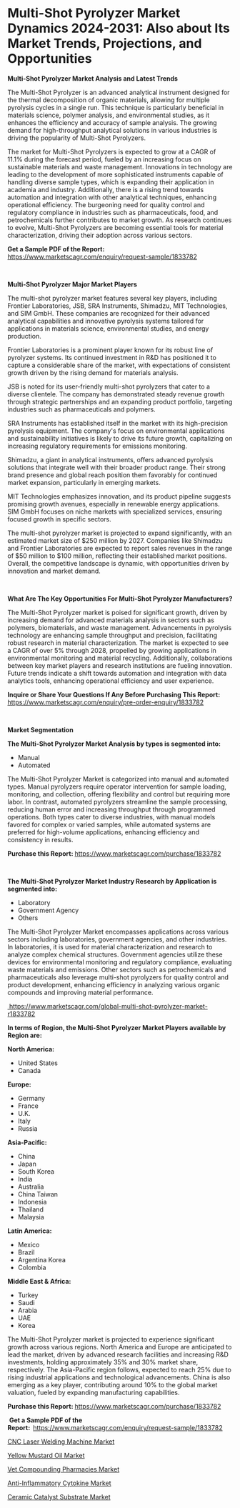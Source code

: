<p><h1>Multi-Shot Pyrolyzer Market Dynamics 2024-2031: Also about Its Market Trends, Projections, and Opportunities</h1></p><p><strong>Multi-Shot Pyrolyzer Market Analysis and Latest Trends</strong></p>
<p><p>The Multi-Shot Pyrolyzer is an advanced analytical instrument designed for the thermal decomposition of organic materials, allowing for multiple pyrolysis cycles in a single run. This technique is particularly beneficial in materials science, polymer analysis, and environmental studies, as it enhances the efficiency and accuracy of sample analysis. The growing demand for high-throughput analytical solutions in various industries is driving the popularity of Multi-Shot Pyrolyzers.</p><p>The market for Multi-Shot Pyrolyzers is expected to grow at a CAGR of 11.1% during the forecast period, fueled by an increasing focus on sustainable materials and waste management. Innovations in technology are leading to the development of more sophisticated instruments capable of handling diverse sample types, which is expanding their application in academia and industry. Additionally, there is a rising trend towards automation and integration with other analytical techniques, enhancing operational efficiency. The burgeoning need for quality control and regulatory compliance in industries such as pharmaceuticals, food, and petrochemicals further contributes to market growth. As research continues to evolve, Multi-Shot Pyrolyzers are becoming essential tools for material characterization, driving their adoption across various sectors.</p></p>
<p><strong>Get a Sample PDF of the Report:&nbsp;</strong> <a href="https://www.marketscagr.com/enquiry/request-sample/1833782?utm_campaign=1268&utm_medium=2&utm_source=Github&utm_content=ia&utm_term=17102024&utm_id=multi-shot-pyrolyzer">https://www.marketscagr.com/enquiry/request-sample/1833782</a></p>
<p>&nbsp;</p>
<p><strong>Multi-Shot Pyrolyzer Major Market Players</strong></p>
<p><p>The multi-shot pyrolyzer market features several key players, including Frontier Laboratories, JSB, SRA Instruments, Shimadzu, MIT Technologies, and SIM GmbH. These companies are recognized for their advanced analytical capabilities and innovative pyrolysis systems tailored for applications in materials science, environmental studies, and energy production.</p><p>Frontier Laboratories is a prominent player known for its robust line of pyrolyzer systems. Its continued investment in R&D has positioned it to capture a considerable share of the market, with expectations of consistent growth driven by the rising demand for materials analysis.</p><p>JSB is noted for its user-friendly multi-shot pyrolyzers that cater to a diverse clientele. The company has demonstrated steady revenue growth through strategic partnerships and an expanding product portfolio, targeting industries such as pharmaceuticals and polymers.</p><p>SRA Instruments has established itself in the market with its high-precision pyrolysis equipment. The company's focus on environmental applications and sustainability initiatives is likely to drive its future growth, capitalizing on increasing regulatory requirements for emissions monitoring.</p><p>Shimadzu, a giant in analytical instruments, offers advanced pyrolysis solutions that integrate well with their broader product range. Their strong brand presence and global reach position them favorably for continued market expansion, particularly in emerging markets.</p><p>MIT Technologies emphasizes innovation, and its product pipeline suggests promising growth avenues, especially in renewable energy applications. SIM GmbH focuses on niche markets with specialized services, ensuring focused growth in specific sectors.</p><p>The multi-shot pyrolyzer market is projected to expand significantly, with an estimated market size of $250 million by 2027. Companies like Shimadzu and Frontier Laboratories are expected to report sales revenues in the range of $50 million to $100 million, reflecting their established market positions. Overall, the competitive landscape is dynamic, with opportunities driven by innovation and market demand.</p></p>
<p>&nbsp;</p>
<p><strong>What Are The Key Opportunities For Multi-Shot Pyrolyzer Manufacturers?</strong></p>
<p><p>The Multi-Shot Pyrolyzer market is poised for significant growth, driven by increasing demand for advanced materials analysis in sectors such as polymers, biomaterials, and waste management. Advancements in pyrolysis technology are enhancing sample throughput and precision, facilitating robust research in material characterization. The market is expected to see a CAGR of over 5% through 2028, propelled by growing applications in environmental monitoring and material recycling. Additionally, collaborations between key market players and research institutions are fueling innovation. Future trends indicate a shift towards automation and integration with data analytics tools, enhancing operational efficiency and user experience.</p></p>
<p><strong>Inquire or Share Your Questions If Any Before Purchasing This Report:</strong> <a href="https://www.marketscagr.com/enquiry/pre-order-enquiry/1833782?utm_campaign=1268&utm_medium=2&utm_source=Github&utm_content=ia&utm_term=17102024&utm_id=multi-shot-pyrolyzer">https://www.marketscagr.com/enquiry/pre-order-enquiry/1833782</a></p>
<p>&nbsp;</p>
<p><strong>Market Segmentation</strong></p>
<p><strong>The Multi-Shot Pyrolyzer Market Analysis by types is segmented into:</strong></p>
<p><ul><li>Manual</li><li>Automated</li></ul></p>
<p><p>The Multi-Shot Pyrolyzer Market is categorized into manual and automated types. Manual pyrolyzers require operator intervention for sample loading, monitoring, and collection, offering flexibility and control but requiring more labor. In contrast, automated pyrolyzers streamline the sample processing, reducing human error and increasing throughput through programmed operations. Both types cater to diverse industries, with manual models favored for complex or varied samples, while automated systems are preferred for high-volume applications, enhancing efficiency and consistency in results.</p></p>
<p><strong>Purchase this Report:&nbsp;</strong><a href="https://www.marketscagr.com/purchase/1833782?utm_campaign=1268&utm_medium=2&utm_source=Github&utm_content=ia&utm_term=17102024&utm_id=multi-shot-pyrolyzer">https://www.marketscagr.com/purchase/1833782</a></p>
<p>&nbsp;</p>
<p><strong>The Multi-Shot Pyrolyzer Market Industry Research by Application is segmented into:</strong></p>
<p><ul><li>Laboratory</li><li>Government Agency</li><li>Others</li></ul></p>
<p><p>The Multi-Shot Pyrolyzer Market encompasses applications across various sectors including laboratories, government agencies, and other industries. In laboratories, it is used for material characterization and research to analyze complex chemical structures. Government agencies utilize these devices for environmental monitoring and regulatory compliance, evaluating waste materials and emissions. Other sectors such as petrochemicals and pharmaceuticals also leverage multi-shot pyrolyzers for quality control and product development, enhancing efficiency in analyzing various organic compounds and improving material performance.</p></p>
<p><a href="https://www.marketscagr.com/global-multi-shot-pyrolyzer-market-r1833782?utm_campaign=1268&utm_medium=2&utm_source=Github&utm_content=ia&utm_term=17102024&utm_id=multi-shot-pyrolyzer">&nbsp;https://www.marketscagr.com/global-multi-shot-pyrolyzer-market-r1833782</a></p>
<p><strong>In terms of Region, the Multi-Shot Pyrolyzer Market Players available by Region are:</strong></p>
<p>
    <p> <strong> North America: </strong>
        <ul>
            <li>United States</li>
            <li>Canada</li>
        </ul>
        </p> 
    <p> <strong> Europe: </strong>
        <ul>
            <li>Germany</li>
            <li>France</li>
            <li>U.K.</li>
            <li>Italy</li>
            <li>Russia</li>
        </ul>
        </p> 
    <p> <strong> Asia-Pacific: </strong>
        <ul>
            <li>China</li>
            <li>Japan</li>
            <li>South Korea</li>
            <li>India</li>
            <li>Australia</li>
            <li>China Taiwan</li>
            <li>Indonesia</li>
            <li>Thailand</li>
            <li>Malaysia</li>
        </ul>
        </p> 
    <p> <strong> Latin America: </strong>
        <ul>
            <li>Mexico</li>
            <li>Brazil</li>
            <li>Argentina Korea</li>
            <li>Colombia</li>
        </ul>
        </p> 
    <p> <strong> Middle East & Africa: </strong>
        <ul>
            <li>Turkey</li>
            <li>Saudi</li>
            <li>Arabia</li>
            <li>UAE</li>
            <li>Korea</li>
        </ul>
    </p>
    </p>
<p><p>The Multi-Shot Pyrolyzer market is projected to experience significant growth across various regions. North America and Europe are anticipated to lead the market, driven by advanced research facilities and increasing R&D investments, holding approximately 35% and 30% market share, respectively. The Asia-Pacific region follows, expected to reach 25% due to rising industrial applications and technological advancements. China is also emerging as a key player, contributing around 10% to the global market valuation, fueled by expanding manufacturing capabilities.</p></p>
<p><strong>Purchase this Report: </strong><a href="https://www.marketscagr.com/purchase/1833782?utm_campaign=1268&utm_medium=2&utm_source=Github&utm_content=ia&utm_term=17102024&utm_id=multi-shot-pyrolyzer">https://www.marketscagr.com/purchase/1833782</a></p>
<p>&nbsp;<strong>Get a Sample PDF of the Report:&nbsp;&nbsp;</strong><a href="https://www.marketscagr.com/enquiry/request-sample/1833782?utm_campaign=1268&utm_medium=2&utm_source=Github&utm_content=ia&utm_term=17102024&utm_id=multi-shot-pyrolyzer">https://www.marketscagr.com/enquiry/request-sample/1833782</a></p>
<p><strong></strong></p>
<p><p><a href="https://issuu.com/reportprime-2/docs/cnc-laser-welding-machine-market-si_940c359006d6c5?utm_campaign=1268&utm_medium=2&utm_source=Github&utm_content=ia&utm_term=17102024&utm_id=multi-shot-pyrolyzer">CNC Laser Welding Machine Market</a></p><p><a href="https://www.linkedin.com/pulse/unveiling-market-trends-global-yellow-mustard-oil-growth-algqe?utm_campaign=1268&utm_medium=2&utm_source=Github&utm_content=ia&utm_term=17102024&utm_id=multi-shot-pyrolyzer">Yellow Mustard Oil Market</a></p><p><a href="https://github.com/markita8qfi/Market-Research-Report-List-1/blob/main/vet-compounding-pharmacies-market.md?utm_campaign=1268&utm_medium=2&utm_source=Github&utm_content=ia&utm_term=17102024&utm_id=multi-shot-pyrolyzer">Vet Compounding Pharmacies Market</a></p><p><a href="https://github.com/gec52wolter/Market-Research-Report-List-1/blob/main/anti-inflammatory-cytokine-market.md?utm_campaign=1268&utm_medium=2&utm_source=Github&utm_content=ia&utm_term=17102024&utm_id=multi-shot-pyrolyzer">Anti-Inflammatory Cytokine Market</a></p><p><a href="https://www.linkedin.com/pulse/strategic-insights-global-ceramic-catalyst-substrate-market-jxvue?utm_campaign=1268&utm_medium=2&utm_source=Github&utm_content=ia&utm_term=17102024&utm_id=multi-shot-pyrolyzer">Ceramic Catalyst Substrate Market</a></p></p>